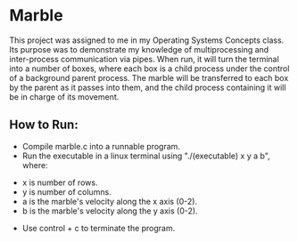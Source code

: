 # Marble
This project was assigned to me in my Operating Systems Concepts class. Its purpose was to demonstrate my knowledge of multiprocessing and inter-process communication via pipes. When run, it will turn the terminal into a number of boxes, where each box is a child process under the control of a background parent process. The marble will be transferred to each box by the parent as it passes into them, and the child process containing it will be in charge of its movement.
## How to Run:
- Compile marble.c into a runnable program.
- Run the executable in a linux terminal using "./(executable) x y a b", where:
&emsp;  
* x is number of rows.
&emsp;  
* y is number of columns.
&emsp;  
* a is the marble's velocity along the x axis (0-2).
&emsp;  
* b is the marble's velocity along the y axis (0-2).
- Use control + c to terminate the program.
